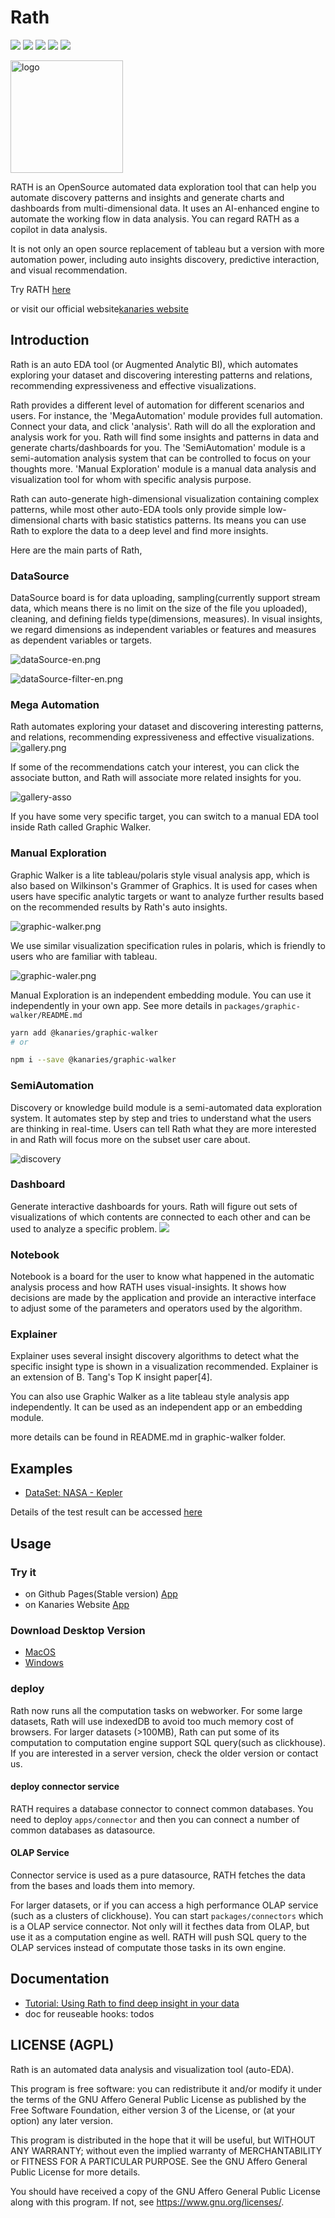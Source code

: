 # Rath

![](https://img.shields.io/twitter/follow/kanaries_data?style=social)
![](https://img.shields.io/badge/license-AGPL-brightgreen)
![](https://img.shields.io/github/stars/kanaries/rath?color=%23ff85c0)
![](https://img.shields.io/github/workflow/status/kanaries/rath/Rath%20Auto%20Build)
![](https://img.shields.io/npm/v/@kanaries/graphic-walker/latest?label=%40kanaries%2Fgraphic-walker)


<img src="https://kanaries.cn/assets/kanaries-logo.png" alt="logo" width="180px" style="" />

RATH is an OpenSource automated data exploration tool that can help you automate discovery patterns and insights and generate charts and dashboards from multi-dimensional data. It uses an AI-enhanced engine to automate the working flow in data analysis. You can regard RATH as a copilot in data analysis.

 It is not only an open source replacement of tableau but a version with more automation power, including auto insights discovery, predictive interaction, and visual recommendation.

Try RATH [here](https://rath.kanaries.net)

or visit our official website[kanaries website](https://kanaries.net)

## Introduction

Rath is an auto EDA tool (or Augmented Analytic BI), which automates exploring your dataset and discovering interesting patterns and relations, recommending expressiveness and effective visualizations.

Rath provides a different level of automation for different scenarios and users. For instance, the 'MegaAutomation' module provides full automation. Connect your data, and click 'analysis'. Rath will do all the exploration and analysis work for you. Rath will find some insights and patterns in data and generate charts/dashboards for you. The 'SemiAutomation' module is a semi-automation analysis system that can be controlled to focus on your thoughts more. 'Manual Exploration' module is a manual data analysis and visualization tool for whom with specific analysis purpose.

Rath can auto-generate high-dimensional visualization containing complex patterns, while most other auto-EDA tools only provide simple low-dimensional charts with basic statistics patterns. Its means you can use Rath to explore the data to a deep level and find more insights.

Here are the main parts of Rath,

### DataSource
DataSource board is for data uploading, sampling(currently support stream data, which means there is no limit on the size of the file you uploaded), cleaning, and defining fields type(dimensions, measures). In visual insights, we regard dimensions as independent variables or features and measures as dependent variables or targets.

![dataSource-en.png](https://ch-resources.oss-cn-shanghai.aliyuncs.com/kanaries/Rath-Demos/dataSource-en.png)

![dataSource-filter-en.png](https://ch-resources.oss-cn-shanghai.aliyuncs.com/images/rath/datasource-2.png)

### Mega Automation

Rath automates exploring your dataset and discovering interesting patterns, and relations, recommending expressiveness and effective visualizations.
![gallery.png](https://ch-resources.oss-cn-shanghai.aliyuncs.com/images/rath/rath-auto-explore.png)

If some of the recommendations catch your interest, you can click the associate button, and Rath will associate more related insights for you.

![gallery-asso](https://ch-resources.oss-cn-shanghai.aliyuncs.com/images/rath/rath-associate.png)

If you have some very specific target, you can switch to a manual EDA tool inside Rath called Graphic Walker.

### Manual Exploration
Graphic Walker is a lite tableau/polaris style visual analysis app, which is also based on Wilkinson's Grammer of Graphics. It is used for cases when users have specific analytic targets or want to analyze further results based on the recommended results by Rath's auto insights.

![graphic-walker.png](https://ch-resources.oss-cn-shanghai.aliyuncs.com/images/rath/graphic-walker.png)

We use similar visualization specification rules in polaris, which is friendly to users who are familiar with tableau.

![graphic-waler.png](https://ch-resources.oss-cn-shanghai.aliyuncs.com/images/rath/graphic-walker-2.png)

Manual Exploration is an independent embedding module. You can use it independently in your own app. See more details in `packages/graphic-walker/README.md`

```bash
yarn add @kanaries/graphic-walker
# or

npm i --save @kanaries/graphic-walker
```

### SemiAutomation
Discovery or knowledge build module is a semi-automated data exploration system. It automates step by step and tries to understand what the users are thinking in real-time. Users can tell Rath what they are more interested in and Rath will focus more on the subset user care about.

![discovery](https://ch-resources.oss-cn-shanghai.aliyuncs.com/images/rath/discovery-1.png)


### Dashboard
Generate interactive dashboards for yours. Rath will figure out sets of visualizations of which contents are connected to each other and can be used to analyze a specific problem.
![](https://ch-resources.oss-cn-shanghai.aliyuncs.com/kanaries/Rath-Demos/dashboard-en.png)

### Notebook
Notebook is a board for the user to know what happened in the automatic analysis process and how RATH uses visual-insights. It shows how decisions are made by the application and provide an interactive interface to adjust some of the parameters and operators used by the algorithm.

### Explainer
Explainer uses several insight discovery algorithms to detect what the specific insight type is shown in a visualization recommended. Explainer is an extension of B. Tang's Top K insight paper[4].


You can also use Graphic Walker as a lite tableau style analysis app independently. It can be used as an independent app or an embedding module.

more details can be found in README.md in graphic-walker folder.

## Examples

+ [DataSet: NASA - Kepler](https://www.kaggle.com/nasa/kepler-exoplanet-search-results)

Details of the test result can be accessed [here](https://www.yuque.com/chenhao-sv93h/umv780/mbs440)



## Usage

### Try it
+ on Github Pages(Stable version) [App](https://kanaries.github.io/Rath/)
+ on Kanaries Website [App](https://kanaries.net/)

### Download Desktop Version
- [MacOS](https://ch-resources.oss-cn-shanghai.aliyuncs.com/downloads/rath/Kanaries%20Rath-0.1.0.dmg)
- [Windows](https://ch-resources.oss-cn-shanghai.aliyuncs.com/downloads/rath/Kanaries%20Rath-0.1.0-win.zip)

### deploy

Rath now runs all the computation tasks on webworker. For some large datasets, Rath will use indexedDB to avoid too much memory cost of browsers. For larger datasets (>100MB), Rath can put some of its computation to computation engine support SQL query(such as clickhouse). If you are interested in a server version, check the older version or contact us.

#### deploy connector service
RATH requires a database connector to connect common databases. You need to deploy `apps/connector` and then you can connect a number of common databases as datasource.

#### OLAP Service
Connector service is used as a pure datasource, RATH fetches the data from the bases and loads them into memory.

For larger datasets, or if you can access a high performance OLAP service (such as a clusters of clickhouse). You can start `packages/connectors` which is a OLAP service connector. Not only will it fecthes data from OLAP, but use it as a computation engine as well. RATH
 will push SQL query to the OLAP services instead of computate those tasks in its own engine.


## Documentation
+ [Tutorial: Using Rath to find deep insight in your data](https://www.yuque.com/docs/share/3f32e044-3530-4ebe-9b01-287bfbdb7ce0?#)
+ doc for reuseable hooks: todos

## LICENSE (AGPL)
Rath is an automated data analysis and visualization tool (auto-EDA).

This program is free software: you can redistribute it and/or modify
it under the terms of the GNU Affero General Public License as
published by the Free Software Foundation, either version 3 of the
License, or (at your option) any later version.

This program is distributed in the hope that it will be useful,
but WITHOUT ANY WARRANTY; without even the implied warranty of
MERCHANTABILITY or FITNESS FOR A PARTICULAR PURPOSE.  See the
GNU Affero General Public License for more details.

You should have received a copy of the GNU Affero General Public License
along with this program.  If not, see <https://www.gnu.org/licenses/>.
